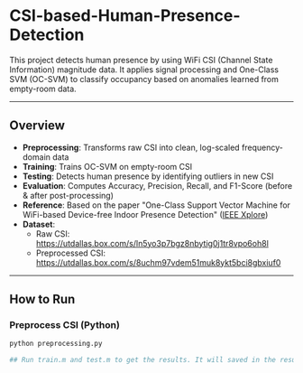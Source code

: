 # CSI-based-Human-Presence-Detection

This project detects human presence by using WiFi CSI (Channel State Information) magnitude data. It applies signal processing and One-Class SVM (OC-SVM) to classify occupancy based on anomalies learned from empty-room data.

---

## Overview

- **Preprocessing**: Transforms raw CSI into clean, log-scaled frequency-domain data  
- **Training**: Trains OC-SVM on empty-room CSI  
- **Testing**: Detects human presence by identifying outliers in new CSI  
- **Evaluation**: Computes Accuracy, Precision, Recall, and F1-Score (before & after post-processing)  
- **Reference**: Based on the paper "One-Class Support Vector Machine for WiFi-based Device-free Indoor Presence Detection" ([IEEE Xplore](https://ieeexplore.ieee.org/document/10461405))  
- **Dataset**:  
  - Raw CSI: https://utdallas.box.com/s/ln5yo3p7bgz8nbytig0j1tr8vpo6oh8l  
  - Preprocessed CSI: https://utdallas.box.com/s/8uchm97vdem51muk8ykt5bci8gbxiuf0

---

## How to Run

### Preprocess CSI (Python)

```bash
python preprocessing.py

## Run train.m and test.m to get the results. It will saved in the results folder.
